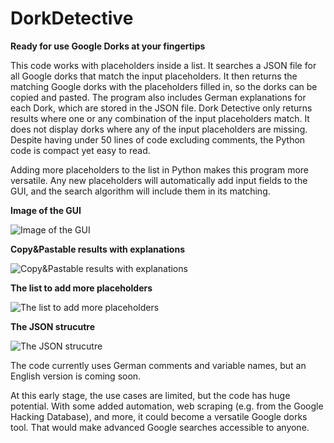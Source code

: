 # DorkDetective
**Ready for use Google Dorks at your fingertips**

This code works with placeholders inside a list. It searches a JSON file for all Google dorks that match the input placeholders. It then returns the matching Google dorks with the placeholders filled in, so the dorks can be copied and pasted. The program also includes German explanations for each Dork, which are stored in the JSON file. Dork Detective only returns results where one or any combination of the input placeholders match. It does not display dorks where any of the input placeholders are missing. Despite having under 50 lines of code excluding comments, the Python code is compact yet easy to read.

Adding more placeholders to the list in Python makes this program more versatile. Any new placeholders will automatically add input fields to the GUI, and the search algorithm will include them in its matching.


**Image of the GUI**  <br>

![Image of the GUI](https://i.ibb.co/r07Drry/Dork1.png) <br>  

**Copy&Pastable results with explanations**  <br>

![Copy&Pastable results with explanations](https://i.ibb.co/X460TJg/Dork4.png) <br>

**The list to add more placeholders**  <br>

![The list to add more placeholders](https://i.ibb.co/vVkjkQw/Dork2.png) <br>

**The JSON strucutre** <br> 

![The JSON strucutre](https://i.ibb.co/Bn5V81k/Dork3.png) <br>


The code currently uses German comments and variable names, but an English version is coming soon.

At this early stage, the use cases are limited, but the code has huge potential. With some added automation, web scraping (e.g. from the Google Hacking Database), and more, it could become a versatile Google dorks tool. That would make advanced Google searches accessible to anyone.


